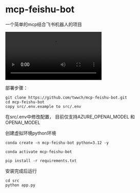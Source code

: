 
# mcp-feishu-bot

一个简单的mcp结合飞书机器人的项目

<video src="./demo.mp4"></video>


部署步骤：

```
git clone https://github.com/twwch/mcp-feishu-bot.git
cd mcp-feishu-bot
copy src/.env.example to src/.env
```

在src/.env中修改配置， 目前仅支持AZURE_OPENAI_MODEL 和 OPENAI_MODEL

创建虚拟环境python环境
```
conda create -n mcp-feishu-bot python=3.12 -y

conda activate mcp-feishu-bot

pip install -r requirements.txt
```


安装完成后运行
```
cd src
python app.py
```
